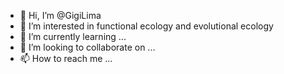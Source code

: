 - 👋 Hi, I’m @GigiLima
- 👀 I’m interested in functional ecology and evolutional ecology
- 🌱 I’m currently learning ...
- 💞️ I’m looking to collaborate on ...
- 📫 How to reach me ...

<!---
GigiLima/GigiLima is a ✨ special ✨ repository because its `README.md` (this file) appears on your GitHub profile.
You can click the Preview link to take a look at your changes.
--->
